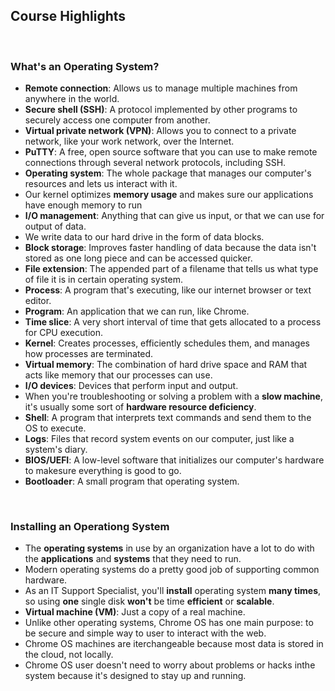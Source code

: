 ## Course Highlights

<br>

### What's an Operating System?

* **Remote connection**: Allows us to manage multiple machines from anywhere in the world.
* **Secure shell (SSH)**: A protocol implemented by other programs to securely access one computer from another.
* **Virtual private network (VPN)**: Allows you to connect to a private network, like your work network, over the Internet.
* **PuTTY**: A free, open source software that you can use to make remote connections through several network protocols, including SSH.
* **Operating system**: The whole package that manages our computer's resources and lets us interact with it.
* Our kernel optimizes **memory usage** and makes sure our applications have enough memory to run
* **I/O management**: Anything that can give us input, or that we can use for output of data.
* We write data to our hard drive in the form of data blocks.
* **Block storage**: Improves faster handling of data because the data isn't stored as one long piece and can be accessed quicker.
* **File extension**: The appended part of a filename that tells us what type of file it is in certain operating system.
* **Process**: A program that's executing, like our internet browser or text editor.
* **Program**: An application that we can run, like Chrome.
* **Time slice**: A very short interval of time that gets allocated to a process for CPU execution.
* **Kernel**: Creates processes, efficiently schedules them, and manages how processes are terminated.
* **Virtual memory**: The combination of hard drive space and RAM that acts like memory that our processes can use.
* **I/O devices**: Devices that perform input and output.
* When you're troubleshooting or solving a problem with a **slow machine**, it's usually some sort of **hardware resource deficiency**.
* **Shell**: A program that interprets text commands and send them to the OS to execute.
* **Logs**: Files that record system events on our computer, just like a system's diary.
* **BIOS/UEFI**: A low-level software that initializes our computer's hardware to makesure everything is good to go.
* **Bootloader**: A small program that operating system.

<br>

### Installing an Operationg System

* The **operating systems** in use by an organization have a lot to do with the **applications** and **systems** that they need to run.
* Modern operating systems do a pretty good job of supporting common hardware.
* As an IT Support Specialist, you'll **install** operating system **many times**, so using **one** single disk **won't** be time **efficient** or **scalable**.
* **Virtual machine (VM)**: Just a copy of a real machine.
* Unlike other operating systems, Chrome OS has one main purpose: to be secure and simple way to user to interact with the web.
* Chrome OS machines are iterchangeable because most data is stored in the cloud, not locally.
* Chrome OS user doesn't need to worry about problems or hacks inthe system because it's designed to stay up and running.
